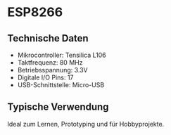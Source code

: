 # ESP8266

## Technische Daten

- Mikrocontroller: Tensilica L106
- Taktfrequenz: 80 MHz
- Betriebsspannung: 3.3V
- Digitale I/O Pins: 17
- USB-Schnittstelle: Micro-USB

## Typische Verwendung

Ideal zum Lernen, Prototyping und für Hobbyprojekte.
